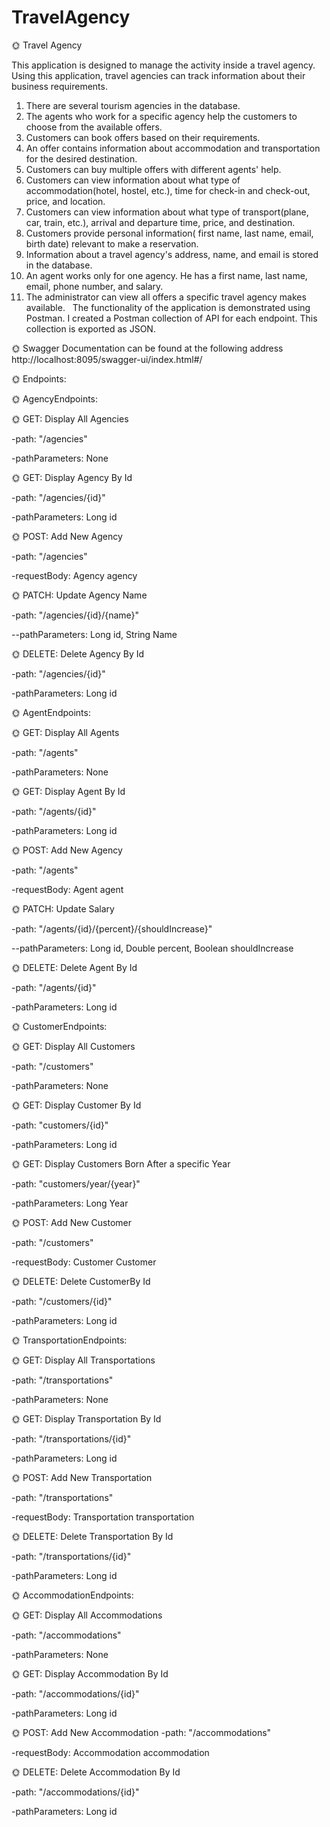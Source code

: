 # TravelAgency
:sun_with_face:  Travel Agency

This application is designed to manage the activity inside a travel agency. Using this application, travel agencies can track information about their business requirements.
1.	There are several tourism agencies in the database.
2.	The agents who work for a specific agency help the customers to choose from the available offers.
3.	Customers can book offers based on their requirements.
4.	An offer contains information about accommodation and transportation for the desired destination.
5.	Customers can buy multiple offers with different agents' help.
6.	Customers can view information about what type of accommodation(hotel, hostel, etc.), time for check-in and check-out, price, and location.
7.	Customers can view information about what type of transport(plane, car, train, etc.), arrival and departure time, price, and destination.
8.	Customers provide personal information( first name, last name, email, birth date) relevant to make a reservation.
9.	Information about a travel agency's address, name, and email is stored in the database.
10.	An agent works only for one agency. He has a first name, last name, email, phone number, and salary.
11.	The administrator can view all offers a specific travel agency makes available.
 
The functionality of the application is demonstrated using Postman. I created a Postman collection of API for each endpoint. This collection is exported as JSON.

:sun_with_face:  Swagger Documentation can be found at the following address http://localhost:8095/swagger-ui/index.html#/

:sun_with_face:  Endpoints:

 :sun_with_face: AgencyEndpoints:


:sun_with_face: GET: Display All Agencies

-path: "/agencies"

-pathParameters: None


:sun_with_face: GET: Display Agency By Id

-path: "/agencies/{id}"

-pathParameters: Long id


:sun_with_face: POST: Add New Agency

-path: "/agencies"

-requestBody: Agency agency


:sun_with_face: PATCH: Update Agency Name

-path: "/agencies/{id}/{name}"

--pathParameters: Long id, String Name


:sun_with_face: DELETE: Delete Agency By Id

-path: "/agencies/{id}"

-pathParameters: Long id


:sun_with_face: AgentEndpoints:

:sun_with_face: GET: Display All Agents

-path: "/agents"

-pathParameters: None


:sun_with_face: GET: Display Agent By Id

-path: "/agents/{id}"

-pathParameters: Long id


:sun_with_face: POST: Add New Agency

-path: "/agents"

-requestBody: Agent agent


:sun_with_face: PATCH: Update Salary

-path: "/agents/{id}/{percent}/{shouldIncrease}"

--pathParameters: Long id, Double percent, Boolean shouldIncrease


:sun_with_face: DELETE: Delete Agent By Id

-path: "/agents/{id}"

-pathParameters: Long id


:sun_with_face: CustomerEndpoints:

:sun_with_face: GET: Display All Customers

-path: "/customers"

-pathParameters: None

:sun_with_face: GET: Display Customer By Id

-path: "customers/{id}"

-pathParameters: Long id


:sun_with_face: GET: Display Customers Born After a specific Year

-path: "customers/year/{year}"

-pathParameters: Long Year


:sun_with_face: POST: Add New Customer

-path: "/customers"

-requestBody: Customer Customer


:sun_with_face: DELETE: Delete CustomerBy Id

-path: "/customers/{id}"

-pathParameters: Long id


:sun_with_face: TransportationEndpoints:

:sun_with_face: GET: Display All Transportations

-path: "/transportations"

-pathParameters: None


:sun_with_face: GET: Display Transportation By Id

-path: "/transportations/{id}"

-pathParameters: Long id


:sun_with_face: POST: Add New Transportation

-path: "/transportations"

-requestBody: Transportation transportation


:sun_with_face: DELETE: Delete Transportation By Id

-path: "/transportations/{id}"

-pathParameters: Long id


:sun_with_face: AccommodationEndpoints:

:sun_with_face: GET: Display All Accommodations

-path: "/accommodations"

-pathParameters: None

:sun_with_face: GET: Display Accommodation By Id

-path: "/accommodations/{id}"

-pathParameters: Long id


:sun_with_face:  POST: Add New Accommodation
-path: "/accommodations"

-requestBody: Accommodation accommodation


:sun_with_face: DELETE: Delete Accommodation By Id

-path: "/accommodations/{id}"

-pathParameters: Long id
